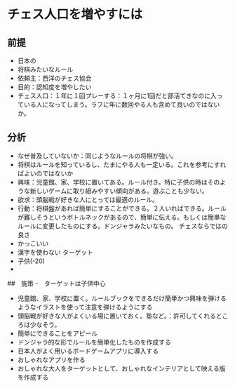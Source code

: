 # チェス人口を増やすには
## 前提
- 日本の
- 将棋みたいなルール
- 依頼主：西洋のチェス協会
- 目的：認知度を増やしたい
- チェス人口：１年に１回プレーする：１ヶ月に1回だと部活てきなのに入っている人になってしまう。ラフに年に数回やる人も含めて良いのではないか。
## 分析
- なぜ普及していないか：同じようなルールの将棋が強い。
- 将棋はルールを知っているし、たまにやる人も一定いる。これを参考にすればよいのではないか
- 興味：児童館、家、学校に置いてある。ルール付き。特に子供の時はそのような新しいゲームに取り組みやすい傾向がある。遊ぶことも少ない。
- 欲求：頭脳戦が好きな人にとっては最適のルール。
- 行動：将棋盤があれば簡単にすることができる。２人いればできる。ルールが難しそうというボトルネックがあるので、簡単に伝える。もしくは簡単なルールに変更したものにする。ドンジャラみたいなもの。
チェスならではの良さ
- かっこいい
- 漢字を使わない
ターゲット
- 子供(-20)
- 
##　施策
-　ターゲットは子供中心
- 児童館、家、学校に置く。ルールブックをできるだけ簡単かつ興味を弾けるようなイラストを使って注意を弾けるようにする
- 頭脳戦が好きな人がよくいる場に置いておく。塾など。：許可してくれるところは少なそう。
- 簡単にできることをアピール
- ドンジャラ的な形でルールを簡単化したものを作成する
- 日本人がよく用いるボードゲームアプリに導入する
- おしゃれなアプリを作る
- おしゃれな大人をターゲットとして、おしゃれなインテリアとして映える版を作成する
